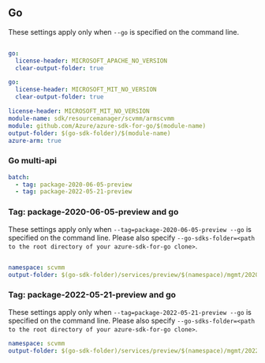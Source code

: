 ## Go

These settings apply only when `--go` is specified on the command line.

```yaml $(go)

go:
  license-header: MICROSOFT_APACHE_NO_VERSION
  clear-output-folder: true
```

```yaml $(go) && !$(track2)
go:
  license-header: MICROSOFT_MIT_NO_VERSION
  clear-output-folder: true
```

``` yaml $(go) && $(track2)
license-header: MICROSOFT_MIT_NO_VERSION
module-name: sdk/resourcemanager/scvmm/armscvmm
module: github.com/Azure/azure-sdk-for-go/$(module-name)
output-folder: $(go-sdk-folder)/$(module-name)
azure-arm: true
```

### Go multi-api

``` yaml $(go) && $(multiapi)
batch:
  - tag: package-2020-06-05-preview
  - tag: package-2022-05-21-preview
```

### Tag: package-2020-06-05-preview and go

These settings apply only when `--tag=package-2020-06-05-preview --go` is specified on the command line.
Please also specify `--go-sdks-folder=<path to the root directory of your azure-sdk-for-go clone>`.

```yaml $(tag) == 'package-2020-06-05-preview' && $(go)

namespace: scvmm
output-folder: $(go-sdk-folder)/services/preview/$(namespace)/mgmt/2020-06-05-preview/$(namespace)
```

### Tag: package-2022-05-21-preview and go

These settings apply only when `--tag=package-2022-05-21-preview --go` is specified on the command line.
Please also specify `--go-sdks-folder=<path to the root directory of your azure-sdk-for-go clone>`.

```yaml $(tag) == 'package-2022-05-21-preview' && $(go)
namespace: scvmm
output-folder: $(go-sdk-folder)/services/preview/$(namespace)/mgmt/2022-05-21-preview/$(namespace)
```